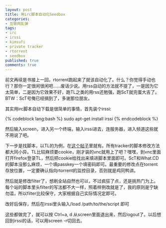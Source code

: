 ```yaml
---
layout: post
title: 用irc脚本自动化Seedbox
categories:
- 互联网乱弹
tags:
- irc
- irssi
- kimsufi
- private tracker
- rtorrent
- seedbox
published: true
comments: true
---
```

前文再续是书接上一回，rtorrent跑起来了就该自动化了。什么？你觉得手动也行？那你一定很闲很闲吧......废话少说。用rss自动的方法就不提了，一是因为它太简单，二是因为它效果不好，跑TL之类的用rss还勉强，跑ScT就完蛋大吉了。BTW：ScT号俺已经搞到了，多谢那位朋友。

其实用irc脚本自动下载是很简单的事情，首先装个irssi:

{% codeblock lang:bash %}
sudo apt-get install irssi
{% endcodeblock %}

然后输入screen，进入另一个终端，输入irssi进去，连服务器，进入频道这些就不用说了吧。

下一步是找脚本，以TL的为例，在[这个帖子](http://forums.torrentleech.org/showthread.php?t=60151)里就有。所有tracker的脚本修改方法都大同小异。TL比较麻烦要cookie，刚才装的vnc就用上了吧？嘿嘿，到vnc里面打开firefox登录TL，然后把cookie给找出来填进脚本里面即可。ScT和What.CD的脚本没那么麻烦，一个填passkey一个填密码即可。最重要的修改点在torrent存放位置，一定要确认指向rtorrent的监控目录，否则就是鸡同鸭讲。

然后就是修改filter了，想刷全站自然也可以，不过疯狂了点，还是挑热门为上。每个站的脚本里头filter的写法都不大一样，照着样例改就是了，我的原则是宁缺勿滥，所以filter比较保守，大家根据自己实际情况定即可。

改好后保存，然后在irssi里头输入/load /path/to/the/script 即可

这些都做完了，就可以按 Ctrl+a, d 从screen里面退出来，然后logout了。以后想回到irssi的话，可以用screen -r切回去。
